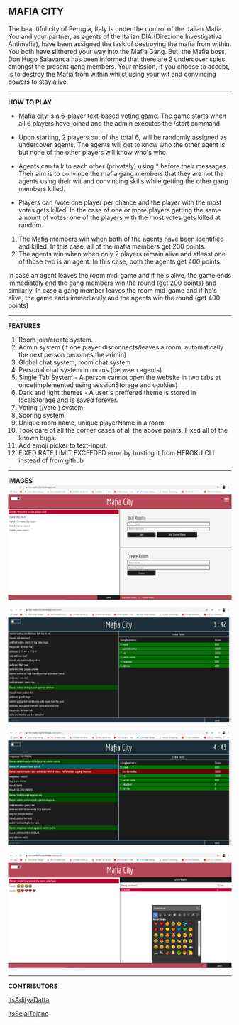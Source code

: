 ## **MAFIA CITY**
The beautiful city of Perugia, Italy is under the control of the Italian Mafia.
You and your partner, as agents of the Italian DIA (Direzione Investigativa Antimafia), have been assigned the task of destroying the mafia from within. You both have slithered your way into the Mafia Gang. But, the Mafia boss, Don Hugo Salavanca has been informed that there are 2 undercover spies amongst the present gang members. Your mission, if you choose to accept, is to destroy the Mafia from within whilst using your wit and convincing powers to stay alive.

________________________________________________________________________________________________________________________________________


**HOW TO PLAY**
 - Mafia city is a 6-player text-based voting game. 
 The game starts when all 6 players have joined and the admin executes the /start command.
   
 - Upon starting, 2 players out of the total 6, will be randomly assigned as undercover agents. The agents will get to know who the other agent is but none of the other players will know who's who.
   
 - Agents can talk to each other (privately) using * before their messages. Their aim is to convince the mafia gang members that they are not the agents using their wit and convincing skills while getting the other gang members killed. 
   
 - Players can /vote one player per chance and the player with the most votes gets killed. In the case of one or more players getting the same amount of votes, one of the   players with the most votes gets killed at random.

1. The Mafia members win when both of the agents have been identified and killed. In this case, all of the mafia members get 200 points.
2. The agents win when when only 2 players remain alive and atleast one of those two is an agent. In this case, both the agents get 400 points.

   
 In case an agent leaves the room mid-game and if he's alive, the game ends immediately and the gang members win the round (get 200 points) and similarly,
    In case a gang member leaves the room mid-game and if he's alive, the game ends immediately and the agents win the round (get 400 points)

________________________________________________________________________________________________________________________________________


**FEATURES**
1. Room join/create system.
2. Admin system (if one player disconnects/leaves a room, automatically the next person becomes the admin)
3. Global chat system, room chat system
4. Personal chat system in rooms (between agents)
5. Single Tab System - A person cannot open the website in two tabs at once(implemented using sessionStorage and cookies)
6. Dark and light themes - A user's preffered theme is stored in localStorage and is saved forever.
7. Voting (/vote <id>) system.
8. Scoring system.
9. Unique room name, unique playerName in a room. 
11. Took care of all the corner cases of all the above points. Fixed all of the known bugs.
12. Add emoji picker to text-input.
13. FIXED RATE LIMIT EXCEEDED error by hosting it from HEROKU CLI instead of from github

________________________________________________________________________________________________________________________________________

**IMAGES**
![Gameplay pic 1](https://raw.githubusercontent.com/itsAdityaDatta/MafiaCity/master/Images/pinkThemeImg1.png)



![Gameplay pic 2](https://raw.githubusercontent.com/itsAdityaDatta/MafiaCity/master/Images/Game1.png)


![Gameplay pic 1](https://raw.githubusercontent.com/itsAdityaDatta/MafiaCity/master/Images/Game2.png)



![Gameplay pic 2](https://raw.githubusercontent.com/itsAdityaDatta/MafiaCity/master/Images/emoji.png)

________________________________________________________________________________________________________________________________________

**CONTRIBUTORS**

[itsAdityaDatta](https://github.com/itsAdityaDatta)

[itsSejalTajane](https://github.com/itsSejalTajane)
